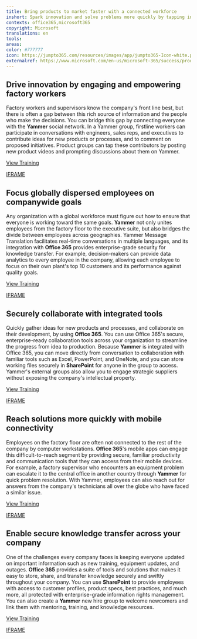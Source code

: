 ```yaml
---
title: Bring products to market faster with a connected workforce
inshort: Spark innovation and solve problems more quickly by tapping into your entire workforce, from factory employees to executives, across the globe.
contexts: office365,microsoft365
copyright: Microsoft
translations: en
tools: 
areas: 
color: #777777
icon: https://jumpto365.com/resources/images/app/jumpto365-Icon-white.png
externalref: https://www.microsoft.com/en-us/microsoft-365/success/productivitylibrary/bring-products-to-market-faster-with-a-connected-workforce
---
```


## Drive innovation by engaging and empowering factory workers

Factory workers and supervisors know the company's front line best, but there is often a gap between this rich source of information and the people who make the decisions. You can bridge this gap by connecting everyone with the **Yammer** social network. In a Yammer group, firstline workers can participate in conversations with engineers, sales reps, and executives to contribute ideas for new products or processes, and to comment on proposed initiatives. Product groups can tap these contributors by posting new product videos and prompting discussions about them on Yammer.

[View Training](https://support.office.com/article/Video-What-is-Yammer-1b0f3b3e-89ee-4b66-aac5-30def12f287c)

[IFRAME](https://www.microsoft.com/en-us/videoplayer/embed/RE1TRuX)

## Focus globally dispersed employees on companywide goals

Any organization with a global workforce must figure out how to ensure that everyone is working toward the same goals. **Yammer** not only unites employees from the factory floor to the executive suite, but also bridges the divide between employees across geographies. Yammer Message Translation facilitates real-time conversations in multiple languages, and its integration with **Office 365** provides enterprise-grade security for knowledge transfer. For example, decision-makers can provide data analytics to every employee in the company, allowing each employee to focus on their own plant's top 10 customers and its performance against quality goals.

[View Training](https://www.microsoft.com/translator/yammer.aspx)

[IFRAME](https://www.microsoft.com/en-us/videoplayer/embed/RE1TwSr)

## Securely collaborate with integrated tools

Quickly gather ideas for new products and processes, and collaborate on their development, by using **Office 365**. You can use Office 365's secure, enterprise-ready collaboration tools across your organization to streamline the progress from idea to production. Because **Yammer** is integrated with Office 365, you can move directly from conversation to collaboration with familiar tools such as Excel, PowerPoint, and OneNote, and you can store working files securely in **SharePoint** for anyone in the group to access. Yammer's external groups also allow you to engage strategic suppliers without exposing the company's intellectual property.

[View Training](https://support.office.com/article/Document-collaboration-and-co-authoring-EE1509B4-1F6E-401E-B04A-782D26F564A4)

[IFRAME](https://www.microsoft.com/en-us/videoplayer/embed/RE1TwWh)

## Reach solutions more quickly with mobile connectivity

Employees on the factory floor are often not connected to the rest of the company by computer workstations. **Office 365**'s mobile apps can engage this difficult-to-reach segment by providing secure, familiar productivity and communication tools that they can access from their mobile devices. For example, a factory supervisor who encounters an equipment problem can escalate it to the central office in another country through **Yammer** for quick problem resolution. With Yammer, employees can also reach out for answers from the company's technicians all over the globe who have faced a similar issue.

[View Training](https://support.office.com/article/Set-up-Yammer-to-stay-connected-with-your-network-on-your-mobile-phone-1bbd7c52-0207-4b50-a1b7-c0184c75a66a)

[IFRAME](https://www.microsoft.com/en-us/videoplayer/embed/RE1Tp2T)

## Enable secure knowledge transfer across your company

One of the challenges every company faces is keeping everyone updated on important information such as new training, equipment updates, and outages. **Office 365** provides a suite of tools and solutions that makes it easy to store, share, and transfer knowledge securely and swiftly throughout your company. You can use **SharePoint** to provide employees with access to customer profiles, product specs, best practices, and much more, all protected with enterprise-grade information rights management. You can also create a **Yammer** new hire group to welcome newcomers and link them with mentoring, training, and knowledge resources.

[View Training](https://support.office.com/article/Video-Stay-organized-with-notifications-and-inbox-856d45cc-dd94-48de-bea6-ae4f9ecdc472)

[IFRAME](https://www.microsoft.com/en-us/videoplayer/embed/RE1TwWx)

